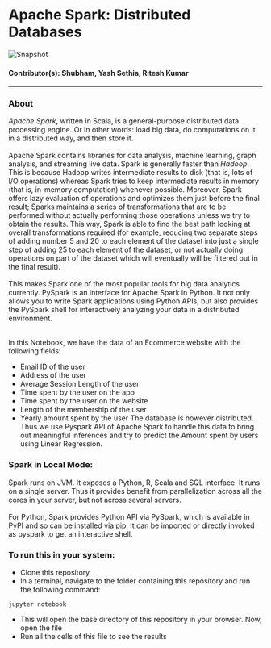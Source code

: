 # Apache Spark: Distributed Databases
![Snapshot](https://www.edureka.co/blog/wp-content/uploads/2018/09/Picture5-2.png)
#### Contributor(s): Shubham, Yash Sethia, Ritesh Kumar 

----------
### About

*Apache Spark*, written in Scala, is a general-purpose distributed data processing engine. Or in other words: load big data, do computations on it in a distributed way, and then store it. <br/> <br/>
Apache Spark contains libraries for data analysis, machine learning, graph analysis, and streaming live data. Spark is generally faster than *Hadoop*. 
This is because Hadoop writes intermediate results to disk (that is, lots of I/O operations) whereas Spark tries to keep intermediate results in memory 
(that is, in-memory computation) whenever possible. Moreover, Spark offers lazy evaluation of operations and optimizes them just before the final result; 
Sparks maintains a series of transformations that are to be performed without actually performing those operations unless we try to obtain the results. 
This way, Spark is able to find the best path looking at overall transformations required (for example, reducing two separate steps of adding number 5 and
20 to each element of the dataset into just a single step of adding 25 to each element of the dataset, or not actually doing operations on part of the dataset
which will eventually will be filtered out in the final result). 
<br/><br/>
This makes Spark one of the most popular tools for big data analytics currently.
PySpark is an interface for Apache Spark in Python. It not only allows you to write Spark applications using Python APIs, but also provides the PySpark shell for interactively analyzing your data in a distributed environment.<br/><br/>

In this Notebook, we have the data of an Ecommerce website with the following fields:
- Email ID of the user
- Address of the user
- Average Session Length of the user
- Time spent by the user on the app
- Time spent by the user on the website
- Length of the membership of the user
- Yearly amount spent by the user
The database is however distributed. Thus we use Pyspark API of Apache Spark to handle this data to bring out meaningful inferences and try to predict the Amount spent by users using Linear Regression.

### Spark in Local Mode:
Spark runs on JVM. It exposes a Python, R, Scala and SQL interface. It runs on a single server. Thus it provides benefit from parallelization across all the cores in your server, but not across several servers. <br/><br/>
For Python, Spark provides Python API via PySpark, which is available in PyPI and so can be installed via pip. 
It can be imported or directly invoked as pyspark to get an interactive shell.

### To run this in your system:
- Clone this repository
- In a terminal, navigate to the folder containing this repository and run the following command:
```
jupyter notebook
```
- This will open the base directory of this repository in your browser. Now, open the   file
- Run all the cells of this file to see the results


